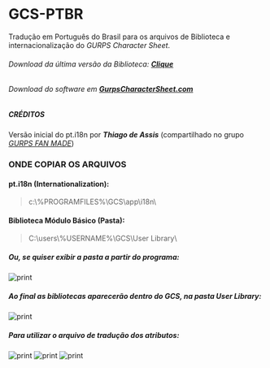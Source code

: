 # GCS-PTBR
Tradução em Português do Brasil para os arquivos de Biblioteca e internacionalização do *_GURPS Character Sheet_*.

###### Download da última versão da Biblioteca: [**Clique**](http://tiny.cc/gcs-ptbr)
###### Download do software em [**GurpsCharacterSheet.com**](https://gurpscharactersheet.com)

##### CRÉDITOS
Versão inicial do pt.i18n por **_Thiago de Assis_** (compartilhado no grupo [*GURPS FAN MADE*](https://www.facebook.com/groups/1784591384922526/))

### ONDE COPIAR OS ARQUIVOS

#### pt.i18n (Internationalization):
>c:\\%PROGRAMFILES%\GCS\app\i18n\
#### Biblioteca Módulo Básico (Pasta):
>C:\users\\%USERNAME%\GCS\User Library\

##### Ou, se quiser exibir a pasta a partir do programa:
![print](https://i.imgur.com/TJILpQY.jpg)

##### Ao final as bibliotecas aparecerão dentro do GCS, na pasta User Library:
![print](https://i.imgur.com/SHylumP.jpg)

##### Para utilizar o arquivo de tradução dos atributos:
![print](https://i.imgur.com/w95IL06.png)
![print](https://i.imgur.com/P0CF1Ub.png)
![print](https://i.imgur.com/mzFQs1x.png)

